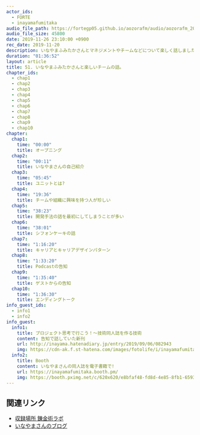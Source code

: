 ```yaml
---
actor_ids:
  - FORTE
  - inayamafumitaka
audio_file_path: https://fortegp05.github.io/aozorafm/audio/aozorafm_20191126_01.mp3
audio_file_size: 45800
date: 2019-11-26 23:10:00 +0900
rec_date: 2019-11-20
description: いなやまふみたかさんとマネジメントやチームなどについて楽しく話しました。なお、録音ソフトの都合で一部の音声が飛び飛びになっております…。予めご了承ください。
duration: "01:36:52"
layout: article
title: 51. いなやまふみたかさんと楽しいチームの話。
chapter_ids:
  - chap1
  - chap2
  - chap3
  - chap4
  - chap5
  - chap6
  - chap7
  - chap8
  - chap9
  - chap10
chapter:
  chap1:
    time: "00:00"
    title: オープニング
  chap2:
    time: "00:11"
    title: いなやまさんの自己紹介
  chap3:
    time: "05:45"
    title: ユニットとは?
  chap4:
    time: "19:36"
    title: チームや組織に興味を持つ人が珍しい
  chap5:
    time: "38:23"
    title: 開発手法の話を最初にしてしまうことが多い
  chap6:
    time: "38:01"
    title: シフォンケーキの話
  chap7:
    time: "1:16:20"
    title: キャリアとキャリアデザインパターン
  chap8:
    time: "1:33:20"
    title: Podcastの告知
  chap9:
    time: "1:35:40"
    title: ゲストからの告知
  chap10:
    time: "1:36:30"
    title: エンディングトーク
info_guest_ids:
  - info1
  - info2
info_guest:
  info1:
    title: プロジェクト思考で行こう！～技術同人誌を作る技術
    content: 告知で話していた新刊
    url: http://inayama.hatenadiary.jp/entry/2019/09/06/082943
    img: https://cdn-ak.f.st-hatena.com/images/fotolife/i/inayamafumitaka/20190906/20190906055537.jpg
  info2:
    title: Booth
    content: いなやまさんの同人誌を電子書籍で!
    url: https://inayamafumitaka.booth.pm/
    img: https://booth.pximg.net/c/620x620/e8bfaf48-fd8d-4e85-8fb1-6593ce364578/i/1576586/16d96f66-2878-4ffd-afd7-305fb7e7d893_base_resized.jpg
---
```


## 関連リンク
- [収録場所 錬金術ラボ](https://note.mu/oyakata2438/n/n61dfd82ab189)
- [いなやまさんのブログ](http://inayama.hatenadiary.jp/)

